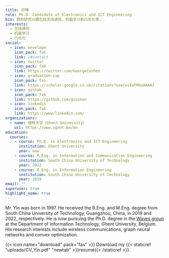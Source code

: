 ```yaml
---
title: 印博
role: Ph.D. Candidate of Electronics and ICT Engineering
bio: 我的研究兴趣包括无线通信、机器学习和凸优化等。
interests:
  - 无线通信
  - 机器学习
  - 凸优化
social:
  - icon: envelope
    icon_pack: fas
    link: /#contact
  - icon: twitter
    icon_pack: fab
    link: https://twitter.com/GeorgeCushen
  - icon: graduation-cap
    icon_pack: fas
    link: https://scholar.google.co.uk/citations?user=sIwtMXoAAAAJ
  - icon: github
    icon_pack: fab
    link: https://github.com/gcushen
  - icon: linkedin
    icon_pack: fab
    link: https://www.linkedin.com/
organizations:
  - name: 根特大学（Ghent University）
    url: https://www.ugent.be/en
education:
  courses:
    - course: Ph.D. in Electronics and ICT Engineering
      institution: Ghent University
      year: now
    - course: M.Eng. in Information and Communication Engineering
      institution: South China University of Technology
      year: 2022
    - course: B.Eng. in Information Engineering
      institution: South China University of Technology
      year: 2019
email: ""
superuser: true
highlight_name: true
---
```


Mr. Yin was born in 1997. He received the B.Eng. and M.Eng. degree from South China University of Technology, Guangzhou, China, in 2019 and 2022, respectively. He is now pursuing the Ph.D. degree in the [Waves group](https://www.waves.intec.ugent.be/) at the Department of Information Technology, Ghent University, Belgium. His research interests include wireless communications, graph neural networks and convex optimization.

{{< icon name="download" pack="fas" >}} Download my {{< staticref "uploads/CV_Yin.pdf" "newtab" >}}resumé{{< /staticref >}}.
